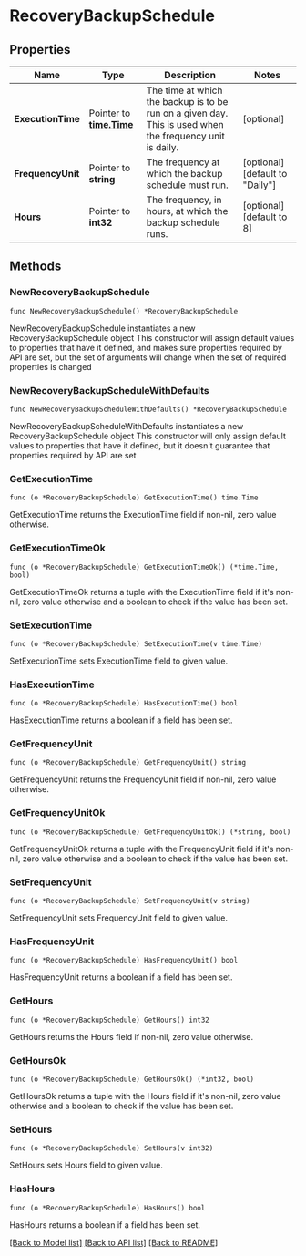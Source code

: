 # RecoveryBackupSchedule

## Properties

Name | Type | Description | Notes
------------ | ------------- | ------------- | -------------
**ExecutionTime** | Pointer to [**time.Time**](time.Time.md) | The time at which the backup is to be run on a given day. This is used when the frequency unit is daily. | [optional] 
**FrequencyUnit** | Pointer to **string** | The frequency at which the backup schedule must run. | [optional] [default to "Daily"]
**Hours** | Pointer to **int32** | The frequency, in hours, at which the backup schedule runs. | [optional] [default to 8]

## Methods

### NewRecoveryBackupSchedule

`func NewRecoveryBackupSchedule() *RecoveryBackupSchedule`

NewRecoveryBackupSchedule instantiates a new RecoveryBackupSchedule object
This constructor will assign default values to properties that have it defined,
and makes sure properties required by API are set, but the set of arguments
will change when the set of required properties is changed

### NewRecoveryBackupScheduleWithDefaults

`func NewRecoveryBackupScheduleWithDefaults() *RecoveryBackupSchedule`

NewRecoveryBackupScheduleWithDefaults instantiates a new RecoveryBackupSchedule object
This constructor will only assign default values to properties that have it defined,
but it doesn't guarantee that properties required by API are set

### GetExecutionTime

`func (o *RecoveryBackupSchedule) GetExecutionTime() time.Time`

GetExecutionTime returns the ExecutionTime field if non-nil, zero value otherwise.

### GetExecutionTimeOk

`func (o *RecoveryBackupSchedule) GetExecutionTimeOk() (*time.Time, bool)`

GetExecutionTimeOk returns a tuple with the ExecutionTime field if it's non-nil, zero value otherwise
and a boolean to check if the value has been set.

### SetExecutionTime

`func (o *RecoveryBackupSchedule) SetExecutionTime(v time.Time)`

SetExecutionTime sets ExecutionTime field to given value.

### HasExecutionTime

`func (o *RecoveryBackupSchedule) HasExecutionTime() bool`

HasExecutionTime returns a boolean if a field has been set.

### GetFrequencyUnit

`func (o *RecoveryBackupSchedule) GetFrequencyUnit() string`

GetFrequencyUnit returns the FrequencyUnit field if non-nil, zero value otherwise.

### GetFrequencyUnitOk

`func (o *RecoveryBackupSchedule) GetFrequencyUnitOk() (*string, bool)`

GetFrequencyUnitOk returns a tuple with the FrequencyUnit field if it's non-nil, zero value otherwise
and a boolean to check if the value has been set.

### SetFrequencyUnit

`func (o *RecoveryBackupSchedule) SetFrequencyUnit(v string)`

SetFrequencyUnit sets FrequencyUnit field to given value.

### HasFrequencyUnit

`func (o *RecoveryBackupSchedule) HasFrequencyUnit() bool`

HasFrequencyUnit returns a boolean if a field has been set.

### GetHours

`func (o *RecoveryBackupSchedule) GetHours() int32`

GetHours returns the Hours field if non-nil, zero value otherwise.

### GetHoursOk

`func (o *RecoveryBackupSchedule) GetHoursOk() (*int32, bool)`

GetHoursOk returns a tuple with the Hours field if it's non-nil, zero value otherwise
and a boolean to check if the value has been set.

### SetHours

`func (o *RecoveryBackupSchedule) SetHours(v int32)`

SetHours sets Hours field to given value.

### HasHours

`func (o *RecoveryBackupSchedule) HasHours() bool`

HasHours returns a boolean if a field has been set.


[[Back to Model list]](../README.md#documentation-for-models) [[Back to API list]](../README.md#documentation-for-api-endpoints) [[Back to README]](../README.md)


